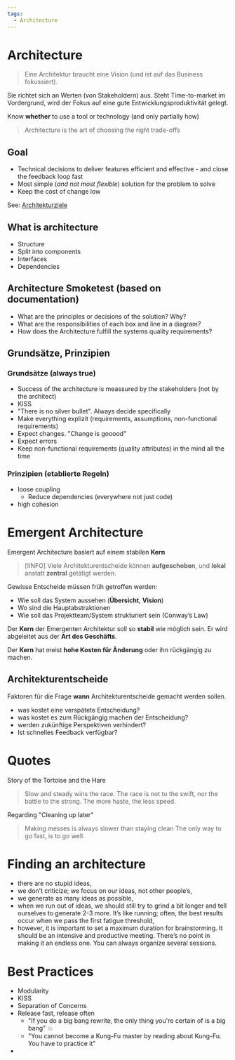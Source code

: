 ```yaml
---
tags:
  - Architecture
---
```


# Architecture

> Eine Architektur braucht eine Vision (und ist auf das Business fokussiert).

Sie richtet sich an Werten (von Stakeholdern) aus. Steht Time-to-market im Vordergrund, wird der Fokus auf eine gute Entwicklungsproduktivität gelegt.

Know __whether__ to use a tool or technology (and only partially how)

> Architecture is the art of choosing the right trade-offs

## Goal

* Technical decisions to deliver features efficient and effective - and close the feedback loop fast
* Most simple (_and not most flexible_) solution for the problem to solve
* Keep the cost of change low

See: [Architekturziele](isqb.md#Architekturziele)

## What is architecture

* Structure
* Split into components
* Interfaces
* Dependencies 

## Architecture Smoketest (based on documentation)

* What are the principles or decisions of the solution? Why?
* What are the responsibilities of each box and line in a diagram?
* How does the Architecture fulfill the systems quality requirements?

## Grundsätze, Prinzipien
### Grundsätze (always true)

* Success of the architecture is meassured by the stakeholders (not by the architect)
* KISS
* "There is no silver bullet". Always decide specifically
* Make everything explizit (requirements, assumptions, non-functional requirements)
* Expect changes. "Change is gooood"
* Expect errors
* Keep non-functional requirements (quality attributes) in the mind all the time

### Prinzipien (etablierte Regeln)

* loose coupling
    * Reduce dependencies (everywhere not just code)
* high cohesion

# Emergent Architecture

Emergent Architecture basiert auf einem stabilen __Kern__

> [!INFO] Viele Architekturentscheide können __aufgeschoben__, und __lokal__ anstatt __zentral__ getätigt werden.

Gewisse Entscheide müssen früh getroffen werden:

* Wie soll das System aussehen (__Übersicht__, __Vision__)
* Wo sind die Hauptabstraktionen
* Wie soll das Projektteam/System strukturiert sein (Conway’s Law)

Der __Kern__ der Emergenten Architektur soll so __stabil__ wie möglich sein. Er wird abgeleitet aus der __Art des Geschäfts__.

Der __Kern__ hat meist __hohe Kosten für Änderung__ oder ihn rückgängig zu machen.

## Architekturentscheide

Faktoren für die Frage __wann__ Architekturentscheide gemacht werden sollen.

* was kostet eine verspätete Entscheidung?
* was kostet es zum Rückgängig machen der Entscheidung?
* werden zukünftige Perspektiven verhindert?
* Ist schnelles Feedback verfügbar?

# Quotes

Story of the Tortoise and the Hare

> Slow and steady wins the race.
> The race is not to the swift, nor the battle to the strong.
> The more haste, the less speed.


Regarding "Cleaning up later"

> Making messes is always slower than staying clean
> The only way to go fast, is to go well.

# Finding an architecture

- there are no stupid ideas,
- we don’t criticize; we focus on our ideas, not other people’s,
- we generate as many ideas as possible,
- when we run out of ideas, we should still try to grind a bit longer and tell ourselves to generate 2-3 more. It’s like running; often, the best results occur when we pass the first fatigue threshold,
- however, it is important to set a maximum duration for brainstorming. It should be an intensive and productive meeting. There’s no point in making it an endless one. You can always organize several sessions.

# Best Practices

- Modularity
- KISS
- Separation of Concerns
- Release fast, release often 
	- "If you do a big bang rewrite, the only thing you're certain of is  a big bang" 💥
	- "You cannot become a Kung-Fu master by reading about Kung-Fu. You have to practice it"
- 